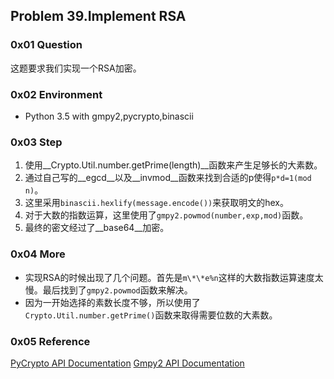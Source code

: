 ## Problem 39.Implement RSA

### 0x01 Question
这题要求我们实现一个RSA加密。

### 0x02 Environment
* Python 3.5 with gmpy2,pycrypto,binascii
### 0x03 Step
1. 使用__Crypto.Util.number.getPrime(length)__函数来产生足够长的大素数。
2. 通过自己写的__egcd__以及__invmod__函数来找到合适的p使得`p*d=1(mod n)`。
3. 这里采用`binascii.hexlify(message.encode())`来获取明文的hex。
4. 对于大数的指数运算，这里使用了`gmpy2.powmod(number,exp,mod)`函数。
5. 最终的密文经过了__base64__加密。

### 0x04 More
* 实现RSA的时候出现了几个问题。首先是`m\*\*e%n`这样的大数指数运算速度太慢。最后找到了`gmpy2.powmod`函数来解决。
* 因为一开始选择的素数长度不够，所以使用了`Crypto.Util.number.getPrime()`函数来取得需要位数的大素数。
### 0x05 Reference
[PyCrypto API Documentation](http://pythonhosted.org/pycrypto/)
[Gmpy2 API Documentation](http://gmpy2.readthedocs.io/en/latest)

